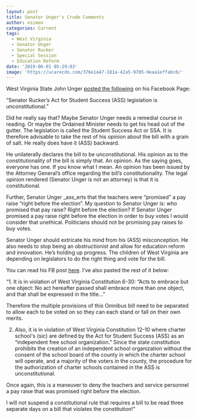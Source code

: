 ```yaml
---
layout: post
title: Senator Unger's Crude Comments
author: esimon
categories: Current
tags:
  - West Virginia
  - Senator Unger
  - Senator Rucker
  - Special Session
  - Education Reform
date: '2019-06-01 05:29:03'
image: 'https://ucarecdn.com/376e1a47-181a-42a5-9705-9eaa1effabc6/'
---
```

West Virginia State John Unger [posted the following](https://www.facebook.com/johnungerforwv/) on his Facebook Page:  

“Senator Rucker’s Act for Student Success (ASS) legislation is unconstitutional.”  

Did he really say that?  Maybe Senator Unger needs a remedial course in reading.  Or maybe the Ordained Minister needs to get his head out of the gutter. The legislation is called the Student Success Act or SSA.  It is therefore advisable to take the rest of his opinion about the bill with a grain of salt.  He really does have it (ASS) backward.  

He unilaterally declares the bill to be unconstitutional. His opinion as to the constitutionality of the bill is simply that.  An opinion.  As the saying goes, everyone has one.  If you know what I mean.  An opinion has been issued by the Attorney General’s office regarding the bill’s constitutionality.  The legal opinion rendered (Senator Unger is not an attorney) is that it is constitutional.  

Further, Senator Unger _ass_erts that the teachers were “promised” a pay raise “right before the election”.  My question to Senator Unger is: who promised that pay raise?  Right before the election? If Senator Unger promised a pay raise right before the election in order to buy votes I would consider that unethical.  Politicians should not be promising pay raises to buy votes.    

Senator Unger should extricate his mind from his (ASS) misconception.  He also needs to stop being an obstructionist and allow for education reform and innovation.  He’s holding up progress.  The children of West Virginia are depending on legislators to do the right thing and vote for the bill.  

You can read his FB post [here](https://www.facebook.com/johnungerforwv/).  I’ve also pasted the rest of it below:  

“1. It is in violation of West Virginia Constitution 6-30: “Acts to embrace but one object: No act hereafter passed shall embrace more than one object, and that shall be expressed in the title...”

Therefore the multiple provisions of this Omnibus bill need to be separated to allow each to be voted on so they can each stand or fall on their own merits.

2. Also, it is in violation of West Virginia Constitution 12-10 where charter school's (sic) are defined by the Act for Student Success (ASS) as an “independent free school organization.” Since the state constitution prohibits the creation of an independent school organization without the consent of the school board of the county in which the charter school will operate, and a majority of the voters in the county, the procedure for the authorization of charter schools contained in the ASS is unconstitutional.

Once again, this is a maneuver to deny the teachers and service personnel a pay raise that was promised right before the election.

I will not suspend a constitutional rule that requires a bill to be read three separate days on a bill that violates the constitution!”

